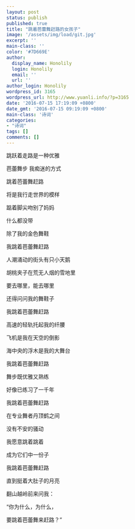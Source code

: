 ```yaml
---
layout: post
status: publish
published: true
title: "跳着芭蕾舞赶路的女孩子"
image: '/assets/img/load/git.jpg'
excerpt: ''
main-class: ''
color: '#7D669E'
author:
  display_name: Honolily
  login: Honolily
  email: ''
  url: ''
author_login: Honolily
wordpress_id: 3165
wordpress_url: http://www.yuanli.info/?p=3165
date: '2016-07-15 17:19:09 +0800'
date_gmt: '2016-07-15 09:19:09 +0800'
main-class: '诗词'
categories:
- "诗词"
tags: []
comments: []
---
```

跳跃着走路是一种优雅

芭蕾舞步 我痴迷的方式

跳着芭蕾舞赶路

将是我行走世界的模样

踮着脚尖吻别了妈妈

什么都没带

除了我的金色舞鞋

我跳着芭蕾舞赶路

人潮涌动的街头有只小天鹅

胡桃夹子在荒无人烟的雪地里

要去哪里，能去哪里

还得问问我的舞鞋子

我跳着芭蕾舞赶路

高速的轻轨托起我的纤腰

飞机是我在天空的倒影

海中央的浮木是我的大舞台

我跳着芭蕾舞赶路

舞步既优雅又熟练

好像已练习了一千年

我跳着芭蕾舞赶路

在专业舞者丹顶鹤之间

没有不安的骚动

我愿意跳着跳着

成为它们中一份子

我跳着芭蕾舞赶路

直到挺着大肚子的月亮

翻山越岭前来问我：

&ldquo;你为什么，为什么，

要跳着芭蕾舞来赶路？&rdquo;
